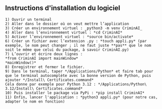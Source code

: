 ## Instructions d'installation du logiciel

    1) Ouvrir un terminal 
    2) Aller dans le dossier où on veut mettre l’application
    3) Créer un environnement virtuel : _python3 -m venv CriminAI_
    4) Aller dans l’environnement virtuel : *cd CriminAI*
    5) Activer l’environnement virtuel : *source bin/activate*
    6) Créer un fichier avec l’extension .py : *touch appli.py* (par exemple, le nom peut changer ; il ne faut juste **pas** que le nom soit le même que celui du package, à savoir CriminAI.py)
    7) L’ouvrir et écrire deux lignes : 
    *from CriminAI import mainWindow*
    *mainWindow()*
    8) Enregistrer et fermer le fichier.
    9) Dans le terminal, taper */Applications/Python* et faire tab pour que le terminal autocomplète avec la bonne version de Python, puis ajouter */Install\ Certificates.command*
    Cela donne par exemple pour Python 3.12 : */Applications/Python\ 3.12/Install\ Certificates.command*
    10) Puis installer le package via PyPi : *pip install CriminAI*
    11) Enfin, lancer l'application : *python3 appli.py* (pour notre cas, adapter le nom en fonction)